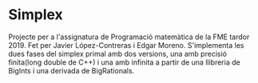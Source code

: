 # Simplex

Projecte per a l'assignatura de Programació matemàtica de la FME tardor 2019. Fet per Javier López-Contreras i Edgar Moreno. S'implementa les dues fases del simplex primal amb dos versions, una amb precisió finita(long double de C++) i una amb infinita a partir de una llibreria
de BigInts i una derivada de BigRationals. 
